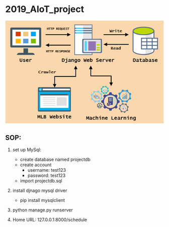 # 2019_AIoT_project
![image](https://github.com/desmondhka/2019_AIoT_project/blob/master/%E6%9E%B6%E6%A7%8B.png)

## SOP:
1. set up MySql:
	* create database named projectdb
	* create account
		+ username: test123
		+ password: test123
	* import projectdb.sql

2. install djnago mysql driver
	* pip install mysqlclient

3. python manage.py runserver

4. Home URL: 127.0.0.1:8000/schedule
